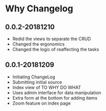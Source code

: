 # Why Changelog

## 0.0.2-20181210

* Redid the views to separate the CRUD
* Changed the ergonomics
* Changed the logic of reaffecting the tasks

## 0.0.1-20181209

* Initiating ChangeLog
* Submitting initial source
* Index view of TO WHY DO WHAT
* Uses admin interface for data manipulation
* Extra form at the bottom for adding items
* Zoom feature on index page 
